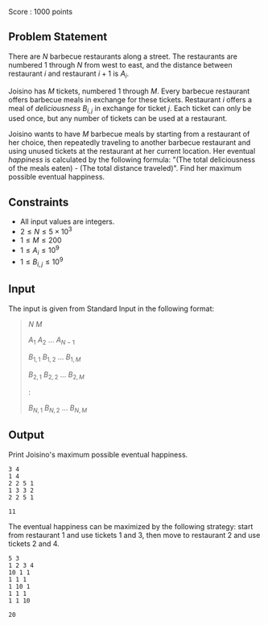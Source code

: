 Score : $1000$ points

## Problem Statement

There are $N$ barbecue restaurants along a street.
The restaurants are numbered $1$ through $N$ from west to east, and the distance between restaurant $i$ and restaurant $i+1$ is $A_i$.

Joisino has $M$ tickets, numbered $1$ through $M$.
Every barbecue restaurant offers barbecue meals in exchange for these tickets.
Restaurant $i$ offers a meal of *deliciousness* $B_{i,j}$ in exchange for ticket $j$.
Each ticket can only be used once, but any number of tickets can be used at a restaurant.

Joisino wants to have $M$ barbecue meals by starting from a restaurant of her choice, then repeatedly traveling to another barbecue restaurant and using unused tickets at the restaurant at her current location.
Her eventual *happiness* is calculated by the following formula: "(The total deliciousness of the meals eaten) - (The total distance traveled)".
Find her maximum possible eventual happiness.

## Constraints

- All input values are integers.
- $2 \leq N \leq 5 \times 10^3$
- $1 \leq M \leq 200$
- $1 \leq A_i \leq 10^9$
- $1 \leq B_{i,j} \leq 10^9$

## Input

The input is given from Standard Input in the following format:

> $N$ $M$
> 
> $A_1$ $A_2$ $...$ $A_{N-1}$
> 
> $B_{1,1}$ $B_{1,2}$ $...$ $B_{1,M}$
> 
> $B_{2,1}$ $B_{2,2}$ $...$ $B_{2,M}$
> 
> $:$
> 
> $B_{N,1}$ $B_{N,2}$ $...$ $B_{N,M}$

## Output

Print Joisino's maximum possible eventual happiness.

```input1
3 4
1 4
2 2 5 1
1 3 3 2
2 2 5 1
```

```output1
11
```

The eventual happiness can be maximized by the following strategy: start from restaurant $1$ and use tickets $1$ and $3$, then move to restaurant $2$ and use tickets $2$ and $4$.

```input2
5 3
1 2 3 4
10 1 1
1 1 1
1 10 1
1 1 1
1 1 10
```

```output2
20
```
